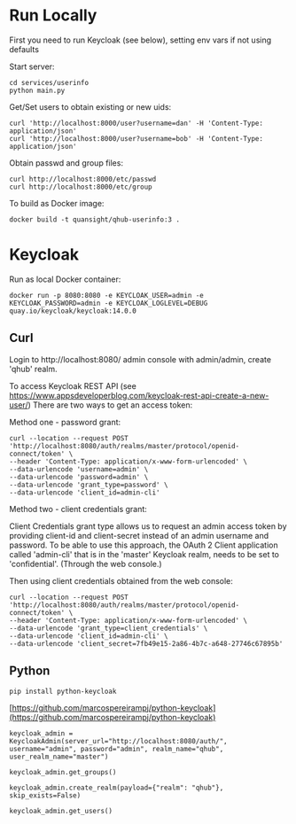 # Run Locally

First you need to run Keycloak (see below), setting env vars if not using defaults

Start server:
```
cd services/userinfo
python main.py
```

Get/Set users to obtain existing or new uids:
```
curl 'http://localhost:8000/user?username=dan' -H 'Content-Type: application/json'
curl 'http://localhost:8000/user?username=bob' -H 'Content-Type: application/json'
```

Obtain passwd and group files:
```
curl http://localhost:8000/etc/passwd
curl http://localhost:8000/etc/group
```

To build as Docker image:
```
docker build -t quansight/qhub-userinfo:3 .
```

# Keycloak

Run as local Docker container:
```
docker run -p 8080:8080 -e KEYCLOAK_USER=admin -e KEYCLOAK_PASSWORD=admin -e KEYCLOAK_LOGLEVEL=DEBUG quay.io/keycloak/keycloak:14.0.0
```

## Curl

Login to http://localhost:8080/ admin console with admin/admin, create 'qhub' realm.

To access Keycloak REST API (see https://www.appsdeveloperblog.com/keycloak-rest-api-create-a-new-user/)
There are two ways to get an access token:

Method one - password grant:
```
curl --location --request POST 'http://localhost:8080/auth/realms/master/protocol/openid-connect/token' \
--header 'Content-Type: application/x-www-form-urlencoded' \
--data-urlencode 'username=admin' \
--data-urlencode 'password=admin' \
--data-urlencode 'grant_type=password' \
--data-urlencode 'client_id=admin-cli'
```

Method two - client credentials grant:

Client Credentials grant type allows us to request an admin access token by providing client-id and client-secret instead of an admin username and password. To be able to use this approach, the OAuth 2 Client application called 'admin-cli' that is in the 'master' Keycloak realm, needs to be set to 'confidential'. (Through the web console.)

Then using client credentials obtained from the web console:
```
curl --location --request POST 'http://localhost:8080/auth/realms/master/protocol/openid-connect/token' \
--header 'Content-Type: application/x-www-form-urlencoded' \
--data-urlencode 'grant_type=client_credentials' \
--data-urlencode 'client_id=admin-cli' \
--data-urlencode 'client_secret=7fb49e15-2a86-4b7c-a648-27746c67895b'
```

## Python

```
pip install python-keycloak
```

[https://github.com/marcospereirampj/python-keycloak](https://github.com/marcospereirampj/python-keycloak)

```
keycloak_admin = KeycloakAdmin(server_url="http://localhost:8080/auth/", username="admin", password="admin", realm_name="qhub", user_realm_name="master")

keycloak_admin.get_groups()

keycloak_admin.create_realm(payload={"realm": "qhub"}, skip_exists=False)

keycloak_admin.get_users()
```